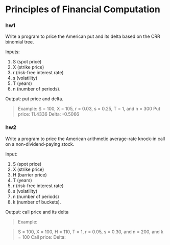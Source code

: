 # Principles of Financial Computation
### hw1
Write a program to price the American put and its delta based on the CRR binomial tree. 

Inputs: 
1. S (spot price)
2. X (strike price)
3. r (risk-free interest rate)
4. s (volatility)
5. T (years)
6. n (number of periods).

Output: put price and delta.

> Example:
> S = 100, X = 105, r = 0.03, s = 0.25, T = 1, and n = 300
> Put price: 11.4336
> Delta: -0.5066

### hw2
Write a program to price the American arithmetic average-rate knock-in call on a non-dividend-paying stock.

Input: 
1. S (spot price)
2. X (strike price)
3. H (barrier price)
4. T (years)
5. r (risk-free interest rate)
6. s (volatility)
7. n (number of periods)
8. k (number of buckets).

Output: call price and its delta

> Example:

> S = 100, X = 100, H = 110, T = 1, r = 0.05, s = 0.30, and n = 200, and k = 100
> Call price: 
> Delta: 
